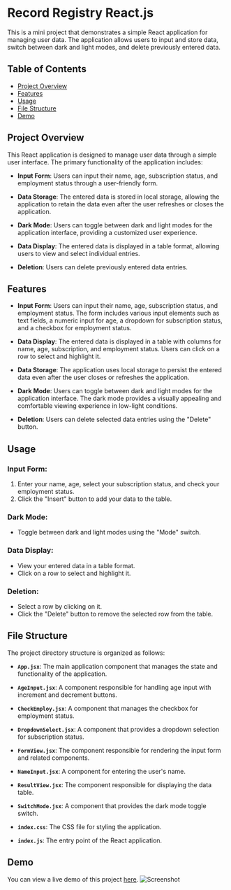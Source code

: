 # Record Registry React.js

This is a mini project that demonstrates a simple React application for managing user data. The application allows users to input and store data, switch between dark and light modes, and delete previously entered data.

## Table of Contents
- [Project Overview](#project-overview)
- [Features](#features)
- [Usage](#usage)
- [File Structure](#file-structure)
- [Demo](#demo)

## Project Overview

This React application is designed to manage user data through a simple user interface. The primary functionality of the application includes:

- **Input Form**: Users can input their name, age, subscription status, and employment status through a user-friendly form.

- **Data Storage**: The entered data is stored in local storage, allowing the application to retain the data even after the user refreshes or closes the application.

- **Dark Mode**: Users can toggle between dark and light modes for the application interface, providing a customized user experience.

- **Data Display**: The entered data is displayed in a table format, allowing users to view and select individual entries.

- **Deletion**: Users can delete previously entered data entries.

## Features

- **Input Form**: Users can input their name, age, subscription status, and employment status. The form includes various input elements such as text fields, a numeric input for age, a dropdown for subscription status, and a checkbox for employment status.

- **Data Display**: The entered data is displayed in a table with columns for name, age, subscription, and employment status. Users can click on a row to select and highlight it.

- **Data Storage**: The application uses local storage to persist the entered data even after the user closes or refreshes the application.

- **Dark Mode**: Users can toggle between dark and light modes for the application interface. The dark mode provides a visually appealing and comfortable viewing experience in low-light conditions.

- **Deletion**: Users can delete selected data entries using the "Delete" button.

## Usage
### Input Form:

1. Enter your name, age, select your subscription status, and check your employment status.
2. Click the "Insert" button to add your data to the table.

### Dark Mode:

- Toggle between dark and light modes using the "Mode" switch.

### Data Display:

- View your entered data in a table format.
- Click on a row to select and highlight it.

### Deletion:

- Select a row by clicking on it.
- Click the "Delete" button to remove the selected row from the table.

## File Structure
The project directory structure is organized as follows:

- **`App.jsx`**: The main application component that manages the state and functionality of the application.

- **`AgeInput.jsx`**: A component responsible for handling age input with increment and decrement buttons.

- **`CheckEmploy.jsx`**: A component that manages the checkbox for employment status.

- **`DropdownSelect.jsx`**: A component that provides a dropdown selection for subscription status.

- **`FormView.jsx`**: The component responsible for rendering the input form and related components.

- **`NameInput.jsx`**: A component for entering the user's name.

- **`ResultView.jsx`**: The component responsible for displaying the data table.

- **`SwitchMode.jsx`**: A component that provides the dark mode toggle switch.

- **`index.css`**: The CSS file for styling the application.

- **`index.js`**: The entry point of the React application.

## Demo
You can view a live demo of this project [here](https://record-registry.netlify.app/).
![Screenshot](https://github.com/yusup-rd/react-record-registry/assets/71926209/b9b813f1-242c-4089-9de3-c247757d3640)
